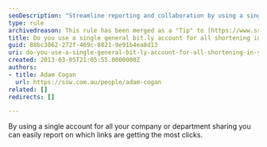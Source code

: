 ```yaml
---
seoDescription: "Streamline reporting and collaboration by using a single Bit.ly account for all company or department URL shortening."
type: rule
archivedreason: This rule has been merged as a "Tip" to [https://www.ssw.com.au/rules/do-you-use-bit-ly-to-manage-your-url-shortening](/rules/do-you-use-bit-ly-to-manage-your-url-shortening)
title: Do you use a single general bit.ly account for all shortening in your company/department?
guid: 88bc3862-272f-469c-8021-9e91b4ea8d13
uri: do-you-use-a-single-general-bit-ly-account-for-all-shortening-in-your-company-department
created: 2013-03-05T21:05:55.0000000Z
authors:
- title: Adam Cogan
  url: https://ssw.com.au/people/adam-cogan
related: []
redirects: []

---
```


By using a single account for all your company or department sharing you can easily report on which links are getting the most clicks.

<!--endintro-->
